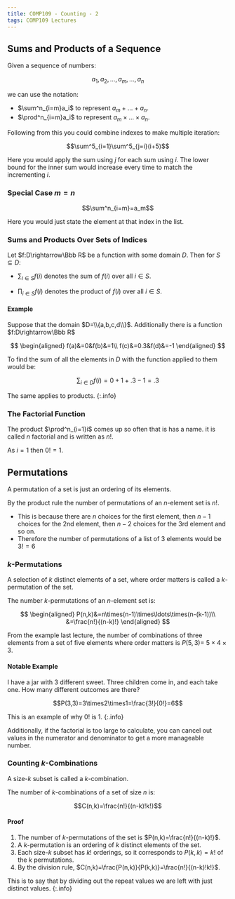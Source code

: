 ```yaml
---
title: COMP109 - Counting - 2
tags: COMP109 Lectures
---
```

## Sums and Products of a Sequence
Given a sequence of numbers:

$$a_1,a_2,\ldots,a_m,\ldots,a_n$$

we can use the notation:

* $\sum^n_{i=m}a_i$ to represent $a_m+\ldots+a_n$.
* $\prod^n_{i=m}a_i$ to represent $a_m\times\ldots\times a_n$.

Following from this you could combine indexes to make multiple iteration:

$$\sum^5_{i=1}\sum^5_{j=i}(i+5)$$

Here you would apply the sum using $j$ for each sum using $i$. The lower bound for the inner sum would increase every time to match the incrementing $i$.

### Special Case $m=n$
$$\sum^n_{i=m}=a_m$$

Here you would just state the element at that index in the list. 

### Sums and Products Over Sets of Indices
Let $f:D\rightarrow\Bbb R$ be a function with some domain $D$. Then for $S\subseteq D$:

* $\sum_{i\in S}f(i)$ denotes the sum of $f(i)$ over all $i\in S$.

* $\prod_{i\in S}f(i)$ denotes the product of $f(i)$ over all $i\in S$.

#### Example
Suppose that the domain $D=\\{a,b,c,d\\}$. Additionally there is a function $f:D\rightarrow\Bbb R$

$$
\begin{aligned}
f(a)&=0&f(b)&=1\\
f(c)&=0.3&f(d)&=-1
\end{aligned}
$$

To find the sum of all the elements in $D$ with the function applied to them would be:

$$\sum_{i\in D}f(i)=0+1+.3-1=.3$$

The same applies to products.
{:.info}

### The Factorial Function
The product $\prod^n_{i=1}i$ comes up so often that is has a name. it is called $n$ factorial and is written as $n!$.

As $i=1$ then $0!=1$.

## Permutations
A permutation of a set is just an ordering of its elements.

By the product rule the number of permutations of an $n$-element set is $n!$.

* This is because there are $n$ choices for the first element, then $n-1$ choices for the 2nd element, then $n-2$ choices for the 3rd element and so on.
* Therefore the number of permutations of a list of 3 elements would be $3!=6$

### $k$-Permutations
A selection of $k$ distinct elements of a set, where order matters is called a $k$-permutation of the set.

The number $k$-permutations of an $n$-element set is:

$$
\begin{aligned}
P(n,k)&=n\times(n-1)\times\ldots\times(n-(k-1))\\
&=\frac{n!}{(n-k)!}
\end{aligned}
$$

From the example last lecture, the number of combinations of three elements from a set of five elements where order matters is $P(5,3)=$ $5\times4\times3$.

#### Notable Example
I have a jar with 3 different sweet. Three children come in, and each take one. How many different outcomes are there?

$$P(3,3)=3\times2\times1=\frac{3!}{0!}=6$$

This is an example of why $0!$ is 1.
{:.info}

Additionally, if the factorial is too large to calculate, you can cancel out values in the numerator and denominator to get a more manageable number.

### Counting $k$-Combinations
A size-$k$ subset is called a $k$-combination.

The number of $k$-combinations of a set of size $n$ is:

$$C(n,k)=\frac{n!}{(n-k)!k!}$$

#### Proof 

1. The number of $k$-permutations of the set is $P(n,k)=\frac{n!}{(n-k)!}$.
1. A $k$-permutation is an ordering of $k$ distinct elements of the set.
1. Each size-$k$ subset has $k!$ orderings, so it corresponds to $P(k,k)=k!$ of the $k$ permutations.
1. By the division rule, $C(n,k)=\frac{P(n,k)}{P(k,k)}=\frac{n!}{(n-k)!k!}$.

This is to say that by dividing out the repeat values we are left with just distinct values.
{:.info}
